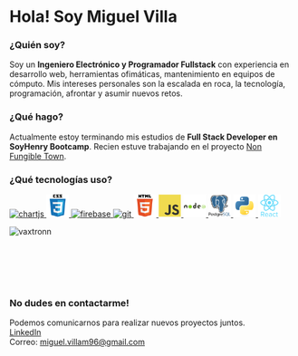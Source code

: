 # Hola! Soy Miguel Villa

### ¿Quién soy?
Soy un **Ingeniero Electrónico y Programador Fullstack** con experiencia en desarrollo web, herramientas ofimáticas, mantenimiento en equipos de cómputo.
Mis intereses personales son la escalada en roca, la tecnología, programación, afrontar y asumir nuevos retos.

### ¿Qué hago?
Actualmente estoy terminando mis estudios de **Full Stack Developer en SoyHenry Bootcamp**. Recien estuve trabajando en el proyecto [Non Fungible Town].


<h3 align="left">¿Qué tecnologías uso?</h3>
<p align="left">
</p>

<p align="left"> <a href="https://www.chartjs.org" target="_blank" rel="noreferrer"> <img src="https://www.chartjs.org/media/logo-title.svg" alt="chartjs" width="40" height="40"/> </a> <a href="https://www.w3schools.com/css/" target="_blank" rel="noreferrer"> <img src="https://raw.githubusercontent.com/devicons/devicon/master/icons/css3/css3-original-wordmark.svg" alt="css3" width="40" height="40"/> </a> <a href="https://firebase.google.com/" target="_blank" rel="noreferrer"> <img src="https://www.vectorlogo.zone/logos/firebase/firebase-icon.svg" alt="firebase" width="40" height="40"/> </a> <a href="https://git-scm.com/" target="_blank" rel="noreferrer"> <img src="https://www.vectorlogo.zone/logos/git-scm/git-scm-icon.svg" alt="git" width="40" height="40"/> </a> <a href="https://www.w3.org/html/" target="_blank" rel="noreferrer"> <img src="https://raw.githubusercontent.com/devicons/devicon/master/icons/html5/html5-original-wordmark.svg" alt="html5" width="40" height="40"/> </a> <a href="https://developer.mozilla.org/en-US/docs/Web/JavaScript" target="_blank" rel="noreferrer"> <img src="https://raw.githubusercontent.com/devicons/devicon/master/icons/javascript/javascript-original.svg" alt="javascript" width="40" height="40"/> </a> <a href="https://nodejs.org" target="_blank" rel="noreferrer"> <img src="https://raw.githubusercontent.com/devicons/devicon/master/icons/nodejs/nodejs-original-wordmark.svg" alt="nodejs" width="40" height="40"/> </a> <a href="https://www.postgresql.org" target="_blank" rel="noreferrer"> <img src="https://raw.githubusercontent.com/devicons/devicon/master/icons/postgresql/postgresql-original-wordmark.svg" alt="postgresql" width="40" height="40"/> </a> <a href="https://www.python.org" target="_blank" rel="noreferrer"> <img src="https://raw.githubusercontent.com/devicons/devicon/master/icons/python/python-original.svg" alt="python" width="40" height="40"/> </a> <a href="https://reactjs.org/" target="_blank" rel="noreferrer"> <img src="https://raw.githubusercontent.com/devicons/devicon/master/icons/react/react-original-wordmark.svg" alt="react" width="40" height="40"/> </a> </p>


<p><img align="left" src="https://github-readme-stats.vercel.app/api/top-langs?username=vaxtronn&show_icons=true&locale=en&layout=compact" alt="vaxtronn" /></p>

</br>
</br>
</br>
</br>
</br>
</br>
</hr>

### No dudes en contactarme!
Podemos comunicarnos para realizar nuevos proyectos juntos. </br>
[LinkedIn] </br>
Correo: miguel.villam96@gmail.com


[//]: # (These are reference links used in the body of this note and get stripped out when the markdown processor does its job. There is no need to format nicely because it shouldn't be seen. Thanks SO - http://stackoverflow.com/questions/4823468/store-comments-in-markdown-syntax)

   [Non Fungible Town]: <https://github.com/seba-pitra/e-commerce-NFT.git>
   [LinkedIn]: <https://www.linkedin.com/in/miguel-villa-655899158>
